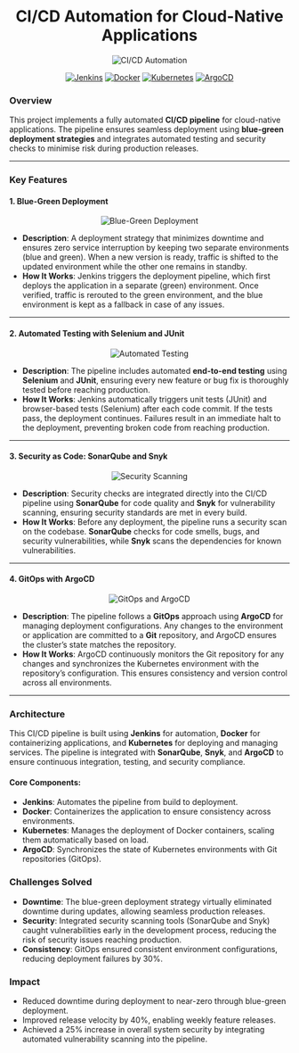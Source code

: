 ## <h1 align="center"> CI/CD Automation for Cloud-Native Applications </h1>
<p align="center">
  <img alt="CI/CD Automation" title="CI/CD Pipeline" src="https://via.placeholder.com/500x200">
</p>

<p align="center">
  <a href="https://www.jenkins.io/"><img src="https://img.shields.io/badge/Jenkins-2.x-blue" alt="Jenkins"></a>
  <a href="https://www.docker.com/"><img src="https://img.shields.io/badge/Docker-20.x-blue" alt="Docker"></a>
  <a href="https://kubernetes.io/"><img src="https://img.shields.io/badge/Kubernetes-1.22.x-blue" alt="Kubernetes"></a>
  <a href="https://argoproj.github.io/argo-cd/"><img src="https://img.shields.io/badge/ArgoCD-2.x-purple" alt="ArgoCD"></a>
</p>

### **Overview**
This project implements a fully automated **CI/CD pipeline** for cloud-native applications. The pipeline ensures seamless deployment using **blue-green deployment strategies** and integrates automated testing and security checks to minimise risk during production releases.

---

### **Key Features**

#### **1. Blue-Green Deployment**

<p align="center">
  <img alt="Blue-Green Deployment" title="Blue-Green Deployment" src="https://via.placeholder.com/500x200">
</p>

- **Description**: A deployment strategy that minimizes downtime and ensures zero service interruption by keeping two separate environments (blue and green). When a new version is ready, traffic is shifted to the updated environment while the other one remains in standby.
- **How It Works**: Jenkins triggers the deployment pipeline, which first deploys the application in a separate (green) environment. Once verified, traffic is rerouted to the green environment, and the blue environment is kept as a fallback in case of any issues.

---

#### **2. Automated Testing with Selenium and JUnit**

<p align="center">
  <img alt="Automated Testing" title="Automated Testing" src="https://via.placeholder.com/500x200">
</p>

- **Description**: The pipeline includes automated **end-to-end testing** using **Selenium** and **JUnit**, ensuring every new feature or bug fix is thoroughly tested before reaching production.
- **How It Works**: Jenkins automatically triggers unit tests (JUnit) and browser-based tests (Selenium) after each code commit. If the tests pass, the deployment continues. Failures result in an immediate halt to the deployment, preventing broken code from reaching production.

---

#### **3. Security as Code: SonarQube and Snyk**

<p align="center">
  <img alt="Security Scanning" title="Security Scanning" src="https://via.placeholder.com/500x200">
</p>

- **Description**: Security checks are integrated directly into the CI/CD pipeline using **SonarQube** for code quality and **Snyk** for vulnerability scanning, ensuring security standards are met in every build.
- **How It Works**: Before any deployment, the pipeline runs a security scan on the codebase. **SonarQube** checks for code smells, bugs, and security vulnerabilities, while **Snyk** scans the dependencies for known vulnerabilities.

---

#### **4. GitOps with ArgoCD**

<p align="center">
  <img alt="GitOps and ArgoCD" title="GitOps and ArgoCD" src="https://via.placeholder.com/500x200">
</p>

- **Description**: The pipeline follows a **GitOps** approach using **ArgoCD** for managing deployment configurations. Any changes to the environment or application are committed to a **Git** repository, and ArgoCD ensures the cluster’s state matches the repository.
- **How It Works**: ArgoCD continuously monitors the Git repository for any changes and synchronizes the Kubernetes environment with the repository’s configuration. This ensures consistency and version control across all environments.

---

### **Architecture**
This CI/CD pipeline is built using **Jenkins** for automation, **Docker** for containerizing applications, and **Kubernetes** for deploying and managing services. The pipeline is integrated with **SonarQube**, **Snyk**, and **ArgoCD** to ensure continuous integration, testing, and security compliance.

#### **Core Components**:
- **Jenkins**: Automates the pipeline from build to deployment.
- **Docker**: Containerizes the application to ensure consistency across environments.
- **Kubernetes**: Manages the deployment of Docker containers, scaling them automatically based on load.
- **ArgoCD**: Synchronizes the state of Kubernetes environments with Git repositories (GitOps).

### **Challenges Solved**
- **Downtime**: The blue-green deployment strategy virtually eliminated downtime during updates, allowing seamless production releases.
- **Security**: Integrated security scanning tools (SonarQube and Snyk) caught vulnerabilities early in the development process, reducing the risk of security issues reaching production.
- **Consistency**: GitOps ensured consistent environment configurations, reducing deployment failures by 30%.

### **Impact**
- Reduced downtime during deployment to near-zero through blue-green deployment.
- Improved release velocity by 40%, enabling weekly feature releases.
- Achieved a 25% increase in overall system security by integrating automated vulnerability scanning into the pipeline.
